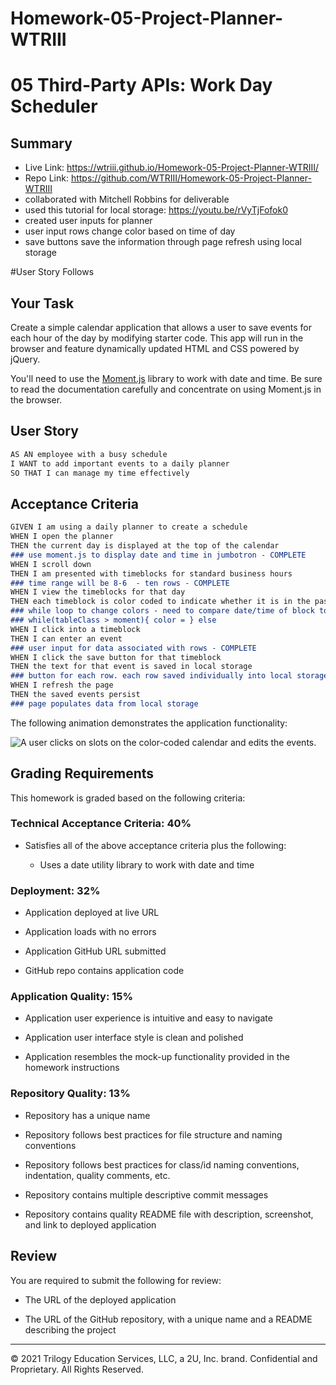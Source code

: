 # Homework-05-Project-Planner-WTRIII

# 05 Third-Party APIs: Work Day Scheduler

## Summary
- Live Link: https://wtriii.github.io/Homework-05-Project-Planner-WTRIII/
- Repo Link: https://github.com/WTRIII/Homework-05-Project-Planner-WTRIII
- collaborated with Mitchell Robbins for deliverable
- used this tutorial for local storage: https://youtu.be/rVyTjFofok0
- created user inputs for planner
- user input rows change color based on time of day
- save buttons save the information through page refresh using local storage

#User Story Follows

## Your Task

Create a simple calendar application that allows a user to save events for each hour of the day by modifying starter code. This app will run in the browser and feature dynamically updated HTML and CSS powered by jQuery.

You'll need to use the [Moment.js](https://momentjs.com/) library to work with date and time. Be sure to read the documentation carefully and concentrate on using Moment.js in the browser.

## User Story

```md
AS AN employee with a busy schedule
I WANT to add important events to a daily planner
SO THAT I can manage my time effectively
```

## Acceptance Criteria

```md
GIVEN I am using a daily planner to create a schedule
WHEN I open the planner
THEN the current day is displayed at the top of the calendar
### use moment.js to display date and time in jumbotron - COMPLETE
WHEN I scroll down
THEN I am presented with timeblocks for standard business hours
### time range will be 8-6  - ten rows - COMPLETE
WHEN I view the timeblocks for that day
THEN each timeblock is color coded to indicate whether it is in the past, present, or future
### while loop to change colors - need to compare date/time of block to running time
### while(tableClass > moment){ color = } else
WHEN I click into a timeblock
THEN I can enter an event
### user input for data associated with rows - COMPLETE
WHEN I click the save button for that timeblock
THEN the text for that event is saved in local storage
### button for each row. each row saved individually into local storage - remember preventDefault 
WHEN I refresh the page
THEN the saved events persist
### page populates data from local storage
```

The following animation demonstrates the application functionality:

![A user clicks on slots on the color-coded calendar and edits the events.](./Assets/05-third-party-apis-homework-demo.gif)


## Grading Requirements

This homework is graded based on the following criteria: 

### Technical Acceptance Criteria: 40%

* Satisfies all of the above acceptance criteria plus the following:

  * Uses a date utility library to work with date and time

### Deployment: 32%

* Application deployed at live URL

* Application loads with no errors

* Application GitHub URL submitted

* GitHub repo contains application code

### Application Quality: 15%

* Application user experience is intuitive and easy to navigate

* Application user interface style is clean and polished

* Application resembles the mock-up functionality provided in the homework instructions

### Repository Quality: 13%

* Repository has a unique name

* Repository follows best practices for file structure and naming conventions

* Repository follows best practices for class/id naming conventions, indentation, quality comments, etc.

* Repository contains multiple descriptive commit messages

* Repository contains quality README file with description, screenshot, and link to deployed application

## Review

You are required to submit the following for review:

* The URL of the deployed application

* The URL of the GitHub repository, with a unique name and a README describing the project

- - -
© 2021 Trilogy Education Services, LLC, a 2U, Inc. brand. Confidential and Proprietary. All Rights Reserved.
